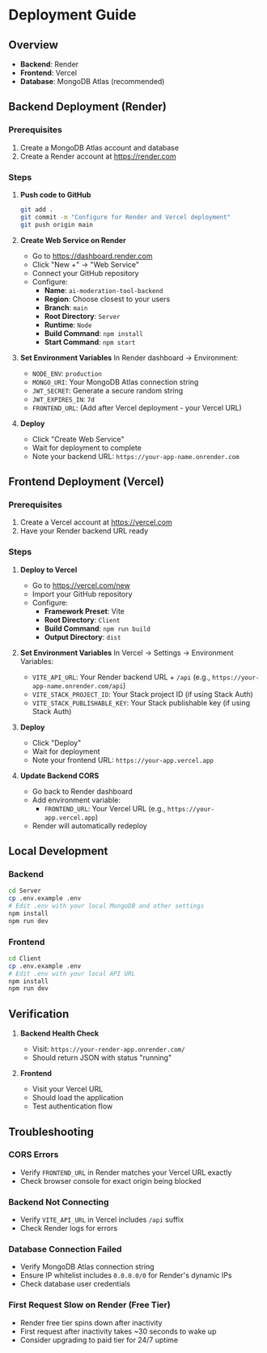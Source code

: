 # Deployment Guide

## Overview
- **Backend**: Render
- **Frontend**: Vercel
- **Database**: MongoDB Atlas (recommended)

## Backend Deployment (Render)

### Prerequisites
1. Create a MongoDB Atlas account and database
2. Create a Render account at https://render.com

### Steps

1. **Push code to GitHub**
   ```bash
   git add .
   git commit -m "Configure for Render and Vercel deployment"
   git push origin main
   ```

2. **Create Web Service on Render**
   - Go to https://dashboard.render.com
   - Click "New +" → "Web Service"
   - Connect your GitHub repository
   - Configure:
     - **Name**: `ai-moderation-tool-backend`
     - **Region**: Choose closest to your users
     - **Branch**: `main`
     - **Root Directory**: `Server`
     - **Runtime**: `Node`
     - **Build Command**: `npm install`
     - **Start Command**: `npm start`

3. **Set Environment Variables**
   In Render dashboard → Environment:
   - `NODE_ENV`: `production`
   - `MONGO_URI`: Your MongoDB Atlas connection string
   - `JWT_SECRET`: Generate a secure random string
   - `JWT_EXPIRES_IN`: `7d`
   - `FRONTEND_URL`: (Add after Vercel deployment - your Vercel URL)

4. **Deploy**
   - Click "Create Web Service"
   - Wait for deployment to complete
   - Note your backend URL: `https://your-app-name.onrender.com`

## Frontend Deployment (Vercel)

### Prerequisites
1. Create a Vercel account at https://vercel.com
2. Have your Render backend URL ready

### Steps

1. **Deploy to Vercel**
   - Go to https://vercel.com/new
   - Import your GitHub repository
   - Configure:
     - **Framework Preset**: Vite
     - **Root Directory**: `Client`
     - **Build Command**: `npm run build`
     - **Output Directory**: `dist`

2. **Set Environment Variables**
   In Vercel → Settings → Environment Variables:
   - `VITE_API_URL`: Your Render backend URL + `/api` (e.g., `https://your-app-name.onrender.com/api`)
   - `VITE_STACK_PROJECT_ID`: Your Stack project ID (if using Stack Auth)
   - `VITE_STACK_PUBLISHABLE_KEY`: Your Stack publishable key (if using Stack Auth)

3. **Deploy**
   - Click "Deploy"
   - Wait for deployment
   - Note your frontend URL: `https://your-app.vercel.app`

4. **Update Backend CORS**
   - Go back to Render dashboard
   - Add environment variable:
     - `FRONTEND_URL`: Your Vercel URL (e.g., `https://your-app.vercel.app`)
   - Render will automatically redeploy

## Local Development

### Backend
```bash
cd Server
cp .env.example .env
# Edit .env with your local MongoDB and other settings
npm install
npm run dev
```

### Frontend
```bash
cd Client
cp .env.example .env
# Edit .env with your local API URL
npm install
npm run dev
```

## Verification

1. **Backend Health Check**
   - Visit: `https://your-render-app.onrender.com/`
   - Should return JSON with status "running"

2. **Frontend**
   - Visit your Vercel URL
   - Should load the application
   - Test authentication flow

## Troubleshooting

### CORS Errors
- Verify `FRONTEND_URL` in Render matches your Vercel URL exactly
- Check browser console for exact origin being blocked

### Backend Not Connecting
- Verify `VITE_API_URL` in Vercel includes `/api` suffix
- Check Render logs for errors

### Database Connection Failed
- Verify MongoDB Atlas connection string
- Ensure IP whitelist includes `0.0.0.0/0` for Render's dynamic IPs
- Check database user credentials

### First Request Slow on Render (Free Tier)
- Render free tier spins down after inactivity
- First request after inactivity takes ~30 seconds to wake up
- Consider upgrading to paid tier for 24/7 uptime

